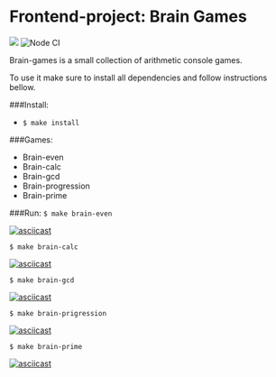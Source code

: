 # Frontend-project: Brain Games 


<a href="https://codeclimate.com/github/codeclimate/codeclimate/maintainability"><img src="https://api.codeclimate.com/v1/badges/a99a88d28ad37a79dbf6/maintainability" /></a> ![Node CI](https://github.com/vsbdn/frontend-project-lvl1/workflows/Node%20CI/badge.svg)

Brain-games is a small collection of arithmetic console games. 

To use it make sure to install all dependencies and follow instructions bellow.


###Install: 
* `$ make install`

###Games: 
* Brain-even
* Brain-calc
* Brain-gcd
* Brain-progression
* Brain-prime

###Run: 
`$ make brain-even`
 
[![asciicast](https://asciinema.org/a/enU3nfD1odTesM3GcCRwe0HXV.svg)](https://asciinema.org/a/enU3nfD1odTesM3GcCRwe0HXV)

`$ make brain-calc`

[![asciicast](https://asciinema.org/a/eS5vRehSsWk4vESV3W9X0dMQk.svg)](https://asciinema.org/a/eS5vRehSsWk4vESV3W9X0dMQk)

`$ make brain-gcd`

[![asciicast](https://asciinema.org/a/fRSLklRvNtCKpYsHw6HOPs7nj.svg)](https://asciinema.org/a/fRSLklRvNtCKpYsHw6HOPs7nj)

`$ make brain-prigression`

[![asciicast](https://asciinema.org/a/CucgR3Qhr1HC4dP3HzLtEseAO.svg)](https://asciinema.org/a/CucgR3Qhr1HC4dP3HzLtEseAO)

`$ make brain-prime`

[![asciicast](https://asciinema.org/a/MqHnOacjnfBHIHkKOLERqu56C.svg)](https://asciinema.org/a/MqHnOacjnfBHIHkKOLERqu56C)
